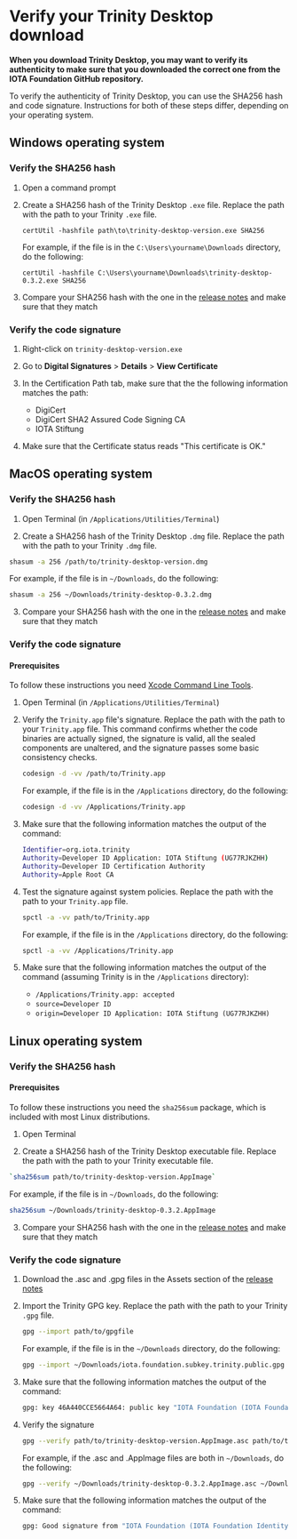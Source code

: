 # Verify your Trinity Desktop download

**When you download Trinity Desktop, you may want to verify its authenticity to make sure that you downloaded the correct one from the IOTA Foundation GitHub repository.**

To verify the authenticity of Trinity Desktop, you can use the SHA256 hash and code signature. Instructions for both of these steps differ, depending on your operating system.

## Windows operating system

### Verify the SHA256 hash

1. Open a command prompt

2. Create a SHA256 hash of the Trinity Desktop `.exe` file. Replace the path with the path to your Trinity `.exe` file.

    ```
    certUtil -hashfile path\to\trinity-desktop-version.exe SHA256
    ```
  
    For example, if the file is in the `C:\Users\yourname\Downloads` directory, do the following:
  
    ```
    certUtil -hashfile C:\Users\yourname\Downloads\trinity-desktop-0.3.2.exe SHA256
    ```

3. Compare your SHA256 hash with the one in the [release notes](https://github.com/iotaledger/trinity-wallet/releases) and make sure that they match

### Verify the code signature

1. Right-click on `trinity-desktop-version.exe`

2. Go to **Digital Signatures** > **Details** > **View Certificate**

3. In the Certification Path tab, make sure that the the following information matches the path:

    * DigiCert
    * DigiCert SHA2 Assured Code Signing CA
    * IOTA Stiftung

4. Make sure that the Certificate status reads "This certificate is OK."

## MacOS operating system

### Verify the SHA256 hash

1. Open Terminal (in `/Applications/Utilities/Terminal`)

2. Create a SHA256 hash of the Trinity Desktop `.dmg` file. Replace the path with the path to your Trinity `.dmg` file.

  ```bash
  shasum -a 256 /path/to/trinity-desktop-version.dmg
  ```

  For example, if the file is in `~/Downloads`, do the following:

  ```bash
  shasum -a 256 ~/Downloads/trinity-desktop-0.3.2.dmg
  ```

3. Compare your SHA256 hash with the one in the [release notes](https://github.com/iotaledger/trinity-wallet/releases) and make sure that they match

### Verify the code signature

#### Prerequisites

To follow these instructions you need [Xcode Command Line Tools](https://www.ics.uci.edu/~pattis/common/handouts/macmingweclipse/allexperimental/macxcodecommandlinetools.html).

1. Open Terminal (in `/Applications/Utilities/Terminal`)

2. Verify the `Trinity.app` file's signature. Replace the path with the path to your `Trinity.app` file. This command confirms whether the code binaries are actually signed, the signature is valid, all the sealed components are unaltered, and the signature passes some basic consistency checks.

    ```bash
    codesign -d -vv /path/to/Trinity.app
    ```
    
    For example, if the file is in the `/Applications` directory, do the following:
    
    ```bash
    codesign -d -vv /Applications/Trinity.app
    ```

3. Make sure that the following information matches the output of the command:

    ```bash
    Identifier=org.iota.trinity
    Authority=Developer ID Application: IOTA Stiftung (UG77RJKZHH)
    Authority=Developer ID Certification Authority
    Authority=Apple Root CA
    ```

4. Test the signature against system policies. Replace the path with the path to your `Trinity.app` file.

    ```bash
    spctl -a -vv path/to/Trinity.app
    ```

    For example, if the file is in the `/Applications` directory, do the following:
    
    ```bash
    spctl -a -vv /Applications/Trinity.app
    ```

5. Make sure that the following information matches the output of the command (assuming Trinity is in the `/Applications` directory):

    * `/Applications/Trinity.app: accepted`
    * `source=Developer ID`
    * `origin=Developer ID Application: IOTA Stiftung (UG77RJKZHH)`
    
    
## Linux operating system

### Verify the SHA256 hash

#### Prerequisites

To follow these instructions you need the `sha256sum` package, which is included with most Linux distributions.

1. Open Terminal

2. Create a SHA256 hash of the Trinity Desktop executable file. Replace the path with the path to your Trinity executable file.

  ```bash
  `sha256sum path/to/trinity-desktop-version.AppImage`
  ```

  For example, if the file is in `~/Downloads`, do the following:

  ```bash
  sha256sum ~/Downloads/trinity-desktop-0.3.2.AppImage
  ```

3. Compare your SHA256 hash with the one in the [release notes](https://github.com/iotaledger/trinity-wallet/releases) and make sure that they match
  
### Verify the code signature

1. Download the .asc and .gpg files in the Assets section of the [release notes](https://github.com/iotaledger/trinity-wallet/releases)

2. Import the Trinity GPG key. Replace the path with the path to your Trinity `.gpg` file.

    ```bash
    gpg --import path/to/gpgfile
    ```
    
    For example, if the file is in the `~/Downloads` directory, do the following:
    
    ```bash
    gpg --import ~/Downloads/iota.foundation.subkey.trinity.public.gpg
    ```

3. Make sure that the following information matches the output of the command:
  
    ```bash
    gpg: key 46A440CCE5664A64: public key "IOTA Foundation (IOTA Foundation Identity) <contact@iota.org>"
    ```

4. Verify the signature

    ```bash
    gpg --verify path/to/trinity-desktop-version.AppImage.asc path/to/trinity-desktop-version.AppImage
    ```
    
    For example, if the .asc and .AppImage files are both in `~/Downloads`, do the following:
    
    ```bash
    gpg --verify ~/Downloads/trinity-desktop-0.3.2.AppImage.asc ~/Downloads/trinity-desktop-0.3.2.AppImage
    ```

5. Make sure that the following information matches the output of the command:

    ```bash
    gpg: Good signature from "IOTA Foundation (IOTA Foundation Identity) <contact@iota.org>"
    ```
    
